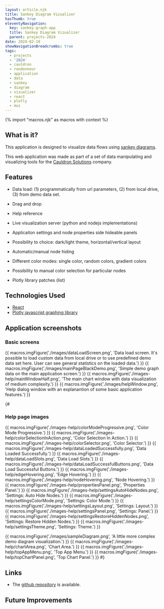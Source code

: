 ```yaml
---
layout: article.njk
title: Sankey Diagram Vizualizer
hasThumb: true
eleventyNavigation:
  key: sankey-graph-app
  title: Sankey Diagram Vizualizer
  parent: projects-2024
date: 2024-02-10
showNavigationBreadcrumbs: true
tags:
  - projects
  - '2024'
  - cauldron
  - randonneur
  - application
  - data
  - sankey
  - diagram
  - vizualizer
  - react
  - plotly
  - mui
---
```


<!--
@changed 2024.06.22, 00:14
-->

{% import "macros.njk" as macros with context %}

## What is it?

This application is designed to visualize data flows using [sankey diagrams](https://en.wikipedia.org/wiki/Sankey_diagram).

This web application was made as part of a set of data manipulating and visualizing tools for the [Cauldron Solutions](https://www.cauldron.ch/) company.

## Features

- Data load: (1) programmatically from url parameters, (2) from local drive, (3) from demo data set.
- Drag and drop
- Help reference
- Live visualization server (python and nodejs implementations)
- Applicaiton settings and node properties side hideable panels
- Possibility to choice: dark/light theme, horizontal/vertical layout
- Automatic/manual node hiding
- Different color modes: single color, random colors, gradient colors
- Possibility to manual color selection for particular nodes

- Plotly library patches (list)

## Technologies Used

- [React](https://react.dev/)
- [Plotly javascript graphing library](https://plotly.com/javascript/)

## Application screenshots

### Basic screens

{{ macros.imgFigure('./images/dataLoadScreen.png', 'Data load screen. It\'s possible to load custom data from local drive or to use predefined demo data set here. User can see general statistics on the loaded data.') }}
{{ macros.imgFigure('./images/mainPageBlackDemo.png', 'Simple demo graph data on the main application screen.') }}
{{ macros.imgFigure('./images-help/mainWindowHalf.png', 'The main chart window with data visualization of medium complexity.') }}
{{ macros.imgFigure('./images/helpWindow.png', 'Help dialog window with an explanantion of some basic application features.') }}

{#

### Help page images

{{ macros.imgFigure('./images-help/colorModeProgressive.png', 'Color Mode Progressive.') }}
{{ macros.imgFigure('./images-help/colorSelectionInAction.png', 'Color Selection In Action.') }}
{{ macros.imgFigure('./images-help/colorSelector.png', 'Color Selector.') }}
{{ macros.imgFigure('./images-help/dataLoadedSuccessfully.png', 'Data Loaded Successfully.') }}
{{ macros.imgFigure('./images-help/dataLoadSlots.png', 'Data Load Slots.') }}
{{ macros.imgFigure('./images-help/dataLoadSuccessfulButtons.png', 'Data Load Successful Buttons.') }}
{{ macros.imgFigure('./images-help/edgeHovering.png', 'Edge Hovering.') }}
{{ macros.imgFigure('./images-help/nodeHovering.png', 'Node Hovering.') }}
{{ macros.imgFigure('./images-help/propertiesPanel.png', 'Properties Panel.') }}
{{ macros.imgFigure('./images-help/settingsAutoHideNodes.png', 'Settings: Auto Hide Nodes.') }}
{{ macros.imgFigure('./images-help/settingsColorMode.png', 'Settings: Color Mode.') }}
{{ macros.imgFigure('./images-help/settingsLayout.png', 'Settings: Layout.') }}
{{ macros.imgFigure('./images-help/settingsPanel.png', 'Settings: Panel.') }}
{{ macros.imgFigure('./images-help/settingsRestoreHiddenNodes.png', 'Settings: Restore Hidden Nodes.') }}
{{ macros.imgFigure('./images-help/settingsTheme.png', 'Settings: Theme.') }}

{{ macros.imgFigure('./images/sampleDiagram.png', 'A little more complex demo diagram visualization.') }}
{{ macros.imgFigure('./images-help/chartArea.png', 'Chart Area.') }}
{{ macros.imgFigure('./images-help/topAppMenu.png', 'Top App Menu.') }}
{{ macros.imgFigure('./images-help/topChartPanel.png', 'Top Chart Panel.') }}
#}

## Links

- The [github repository](https://github.com/lilliputten/sankey-graph-app) is available.

## Future Improvements
